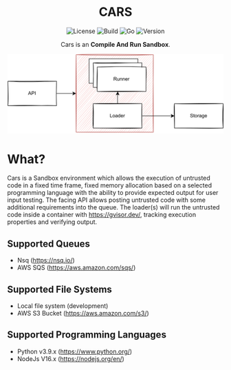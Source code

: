 <div align="center">

# CARS

![License][license-badge]
![Build][build-badge]
![Go][go-version-badge]
![Version][release-version-badge]

Cars is an **Compile And Run Sandbox**.

</div>


<p align="center">
  <img src="./assets/simple-design.svg" alt="Size Limit CLI" width="1080">
</p>

# What?

Cars is a Sandbox environment which allows the execution of untrusted code in a fixed time frame, fixed memory
allocation
based on a selected programming language with the ability to provide expected output for user input testing. The facing
API allows posting untrusted code with some additional requirements into the queue. The loader(s) will run the
untrusted code inside a container with https://gvisor.dev/, tracking execution properties and verifying output.

## Supported Queues

* Nsq (https://nsq.io/)
* AWS SQS (https://aws.amazon.com/sqs/)

## Supported File Systems

* Local file system (development)
* AWS S3 Bucket (https://aws.amazon.com/s3/)

## Supported Programming Languages  

 * Python v3.9.x (https://www.python.org/)
 * NodeJs V16.x (https://nodejs.org/en/)


[license-badge]: https://img.shields.io/github/license/stephensli/cars?style=flat-square
[go-version-badge]: https://img.shields.io/github/go-mod/go-version/stephensli/cars?style=flat-square
[build-badge]: https://img.shields.io/github/workflow/status/stephensli/cars/go?style=flat-square
[release-version-badge]: https://img.shields.io/github/v/release/stephensli/cars?style=flat-square
